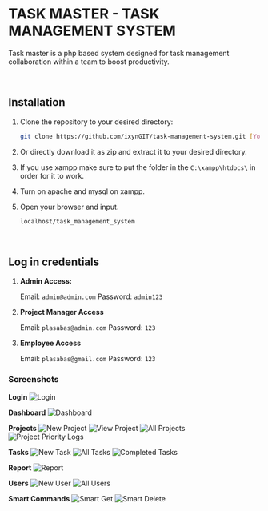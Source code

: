 # TASK MASTER - TASK MANAGEMENT SYSTEM
Task master is a php based system designed for task management collaboration within a team to boost productivity.  

<br />

## Installation

1. Clone the repository to your desired directory:
   ```bash
   git clone https://github.com/ixynGIT/task-management-system.git [YourDirectoryName]
    ```
2. Or directly download it as zip and extract it to your desired directory.
    
3. If you use xampp make sure to put the folder in the `C:\xampp\htdocs\` in order for it to work.

4. Turn on apache and mysql on xampp.

5. Open your browser and input.
    ```bash
    localhost/task_management_system
    ```

<br />

## Log in credentials

 1. **Admin Access:**
    
    Email: ```admin@admin.com```  Password: ```admin123```


2. **Project Manager Access**

    Email: ```plasabas@admin.com```  Password: ```123```



3. **Employee Access**

    Email: ```plasabas@gmail.com```  Password: ```123```



### Screenshots

**Login**
![Login](screenshots/login.png)

**Dashboard**
![Dashboard](screenshots/dashboard.png)

**Projects**
![New Project](screenshots/newProject.png)
![View Project](screenshots/viewProject.png)
![All Projects](screenshots/allProjects.png)
![Project Priority Logs](screenshots/projectPriorityLogs.png)


**Tasks**
![New Task](screenshots/newTask.png)
![All Tasks](screenshots/allTasks.png)
![Completed Tasks](screenshots/completedTasks.png)

**Report**
![Report](screenshots/reports.png)

**Users**
![New User](screenshots/newUser.png)
![All Users](screenshots/allUsers.png.png)

**Smart Commands**
![Smart Get](screenshots/smartGet.png)
![Smart Delete](screenshots/smartDelete.png)



